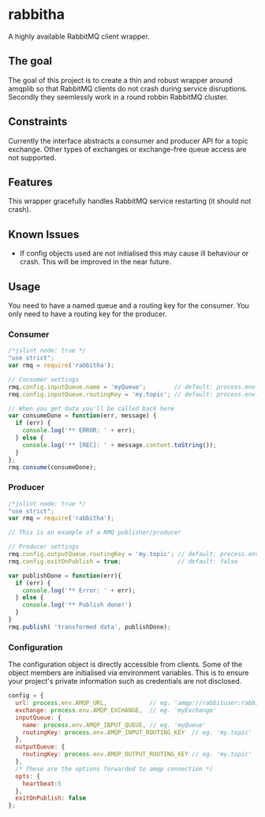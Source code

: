 # rabbitha
A highly available RabbitMQ client wrapper.

## The goal
The goal of this project is to create a thin and robust wrapper around amqplib so that RabbitMQ clients do not crash during service disruptions. Secondly they seemlessly work in a round robbin RabbitMQ cluster.
## Constraints
Currently the interface abstracts a consumer and producer API for a topic exchange. Other types of exchanges or exchange-free queue access are not supported. 
## Features
This wrapper gracefully handles RabbitMQ service restarting (it should not crash).
## Known Issues
- If config objects used are not initialised this may cause ill behaviour or crash. This will be improved in the near future.

## Usage
You need to have a named queue and a routing key for the consumer. You only need to have a routing key for the producer.
### Consumer
```javascript
/*jslint node: true */
"use strict";
var rmq = require('rabbitha');

// Consumer settings
rmq.config.inputQueue.name = 'myQueue';        // default: process.env.AMQP_INPUT_QUEUE
rmq.config.inputQueue.routingKey = 'my.topic'; // default: process.env.AMQP_INPUT_ROUTING_KEY

// When you get data you'll be called back here
var consumeDone = function(err, message) {
  if (err) {
    console.log('** ERROR: ' + err);
  } else {
    console.log('** [REC]: ' + message.content.toString());
  }
};
rmq.consume(consumeDone);
```
### Producer
```javascript
/*jslint node: true */
"use strict";
var rmq = require('rabbitha');

// This is an example of a RMQ publisher/producer

// Producer settings
rmq.config.outputQueue.routingKey = 'my.topic'; // default: process.env.AMQP_OUTPUT_ROUTING_KEY
rmq.config.exitOnPublish = true;                // default: false

var publishDone = function(err){
  if (err) {
    console.log('** Error: ' + err);
  } else {
    console.log('** Publish done!')   
  }
}
rmq.publish( 'transformed data', publishDone);
```
### Configuration
The configuration object is directly accessible from clients. Some of the object members are initialised via environment variables. This is to ensure your project's private information such as credentials are not disclosed.
```javascript
config = {
  url: process.env.AMQP_URL,            // eg. 'amqp://rabbituser:rabbitpassword@rabbit1'
  exchange: process.env.AMQP_EXCHANGE,  // eg. 'myExchange'
  inputQueue: {
    name: process.env.AMQP_INPUT_QUEUE, // eg. 'myQueue'
    routingKey: process.env.AMQP_INPUT_ROUTING_KEY  // eg. 'my.topic'
  },
  outputQueue: {
    routingKey: process.env.AMQP_OUTPUT_ROUTING_KEY // eg. 'my.topic'
  },
  /* These are the options forwarded to amqp connection */
  opts: {
    heartbeat:5
  },
  exitOnPublish: false
};
```